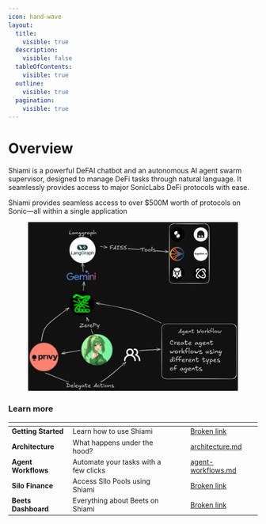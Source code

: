 ```yaml
---
icon: hand-wave
layout:
  title:
    visible: true
  description:
    visible: false
  tableOfContents:
    visible: true
  outline:
    visible: true
  pagination:
    visible: true
---
```


# Overview

Shiami is a powerful DeFAI chatbot and an autonomous AI agent swarm supervisor, designed to manage DeFi tasks through natural language. It seamlessly provides access to major SonicLabs DeFi protocols with ease.

Shiami provides seamless access to over $500M worth of protocols on Sonic—all within a single application



<figure><img src=".gitbook/assets/Untitled-2024-10-31-1805.excalidraw.png" alt=""><figcaption></figcaption></figure>

### Learn more

<table data-view="cards"><thead><tr><th></th><th></th><th data-hidden data-card-cover data-type="files"></th><th data-hidden></th><th data-hidden data-card-target data-type="content-ref"></th></tr></thead><tbody><tr><td><strong>Getting Started</strong></td><td>Learn how to use Shiami</td><td></td><td></td><td><a href="broken-reference">Broken link</a></td></tr><tr><td><strong>Architecture</strong></td><td>What happens under the hood?</td><td></td><td></td><td><a href="technical-details/architecture.md">architecture.md</a></td></tr><tr><td><strong>Agent Workflows</strong></td><td>Automate your tasks with a few clicks</td><td></td><td></td><td><a href="getting-started/what-can-shiami-do/agent-workflows.md">agent-workflows.md</a></td></tr><tr><td><strong>Silo Finance</strong></td><td>Access SIlo Pools using Shiami</td><td></td><td></td><td><a href="broken-reference">Broken link</a></td></tr><tr><td><strong>Beets Dashboard</strong></td><td>Everything about Beets on Shiami</td><td></td><td></td><td><a href="broken-reference">Broken link</a></td></tr></tbody></table>
